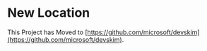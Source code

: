 # New Location

This Project has Moved to [https://github.com/microsoft/devskim](https://github.com/microsoft/devskim).
